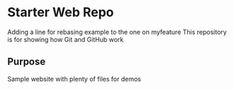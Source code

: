 # Starter Web Repo

Adding a line for rebasing example to the one on myfeature
This repository is for showing how Git and GitHub work

## Purpose

Sample website with plenty of files for demos